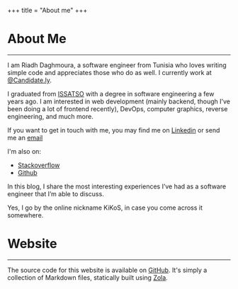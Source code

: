 +++
title = "About me"
+++

# About Me

---
I am Riadh Daghmoura, a software engineer from Tunisia who loves writing simple code and appreciates those who do as well. I currently work at [@Candidate.ly](https://candidate.ly).

I graduated from [ISSATSO](http://www.issatso.rnu.tn/) with a degree in software engineering a few years ago.
I am interested in web development (mainly backend, though I’ve been doing a lot of frontend recently), DevOps, computer graphics, reverse engineering, and much more.

If you want to get in touch with me, you may find me on [Linkedin](https://www.linkedin.com/in/riadh-daghmoura-043077185/)
or send me an [email](mailto:dag.riadh@gmail.com)

I'm also on:
* [Stackoverflow](https://stackoverflow.com/users/9437824/kikos)
* [Github](https://github.com/KiKoS0)

In this blog, I share the most interesting experiences I’ve had as a software engineer that I’m able to discuss.

Yes, I go by the online nickname KiKoS, in case you come across it somewhere.

# Website

---
The source code for this website is available on [GitHub]((https://github.com/KiKoS0/kikos0.github.io)). It's simply a collection of Markdown files, statically built using [Zola]((https://www.getzola.org/)).
